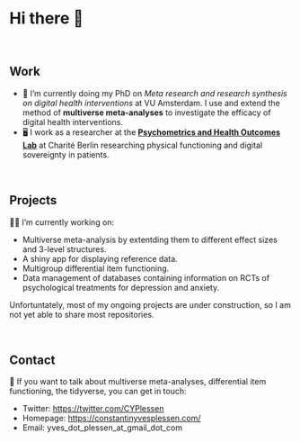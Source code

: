 # Hi there 👋

<br>

## Work

- 🔭 I’m currently doing my PhD on *Meta research and research synthesis on digital health interventions* at VU Amsterdam. I use and extend the method of **multiverse meta-analyses** to investigate the efficacy of digital health interventions.
- 🖥 I work as a researcher at the [**Psychometrics and Health Outcomes Lab**](http://patient-centered-outcomes-research.org/) at Charité Berlin researching physical functioning and digital sovereignty in patients.

<br>

## Projects

👨‍💻 I’m currently working on:
- Multiverse meta-analysis by extentding them to different effect sizes and 3-level structures.
- A shiny app for displaying reference data. 
- Multigroup differential item functioning.
- Data management of databases containing information on RCTs of psychological treatments for depression and anxiety.

Unfortuntately, most of my ongoing projects are under construction, so I am not yet able to share most repositories.

<br>

## Contact

💬 If you want to talk about multiverse meta-analyses, differential item functioning, the tidyverse, you can get in touch:

- Twitter: https://twitter.com/CYPlessen
- Homepage: https://constantinyvesplessen.com/
- Email: yves_dot_plessen_at_gmail_dot_com


<!--
**cyplessen/cyplessen** is a ✨ _special_ ✨ repository because its `README.md` (this file) appears on your GitHub profile.

Here are some ideas to get you started:

- 🔭 I’m currently working on ...
- 🌱 I’m currently learning ...
- 👯 I’m looking to collaborate on ...
- 🤔 I’m looking for help with ...
- 💬 Ask me about ...
- 📫 How to reach me: ...
- 😄 Pronouns: ...
- ⚡ Fun fact: ...
-->

